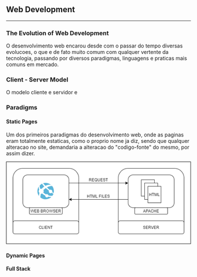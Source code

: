 ## Web Development

---

### The Evolution of Web Development

O desenvolvimento web encarou desde com o passar do tempo diversas evolucoes, o que e de fato muito comum com qualquer vertente da tecnologia, passando por diversos paradigmas, linguagens e praticas mais comuns em mercado.

### Client - Server Model

O modelo cliente e servidor e

### Paradigms

#### Static Pages

Um dos primeiros paradigmas do desenvolvimento web, onde as paginas eram totalmente estaticas, como o proprio nome ja diz, sendo que qualquer alteracao no site, demandaria a alteracao do "codigo-fonte" do mesmo, por assim dizer.

![Static Pages Visualization](../../images/staticpages.png "Static Pages Visualization")

#### Dynamic Pages

#### Full Stack
